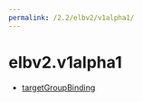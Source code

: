 ```yaml
---
permalink: /2.2/elbv2/v1alpha1/
---
```


# elbv2.v1alpha1



* [targetGroupBinding](targetGroupBinding.md)